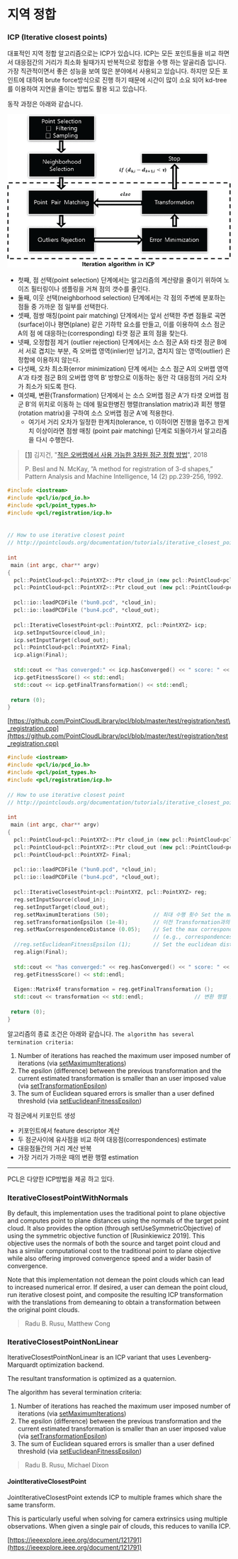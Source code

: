 # 지역 정합

### ICP \(Iterative closest points\)

대표적인 지역 정합 알고리즘으로는  ICP가 있습니다. ICP는 모든 포인트들을 비교 하면서 대응점간의 거리가 최소화 될때가지 반복적으로 정합을 수행 하는 알골리즘 입니다. 가장 직관적이면서 좋은 성능을 보여 많은 분야에서 사용되고 있습니다. 하지만 모든 포인트에 대하여 brute force방식으로 진행 하기 때문에 시간이 많이 소요 되어 kd-tree를 이용하여 지연을 줄이는 방법도 활용 되고 있습니다. 



동작 과정은 아래와 같습니다.

![](../../../.gitbook/assets/image%20%286%29.png)



* 첫째, 점 선택\(point selection\) 단계에서는 알고리즘의 계산량을 줄이기 위하여 노이즈 필터링이나 샘플링을 거쳐 점의 갯수를 줄인다.
* 둘째, 이웃 선택\(neighborhood selection\) 단계에서는 각 점의 주변에 분포하는 점들 중 가까운 점 일부를 선택한다.
* 셋째, 점쌍 매칭\(point pair matching\) 단계에서는 앞서 선택한 주변 점들로 곡면\(surface\)이나 평면\(plane\) 같은 기하학 요소를 만들고, 이를 이용하여 소스 점군 A의 점 에 대응하는\(corresponding\) 타갯 점군 표의 점을 찾는다.
* 넷째, 오정합점 제거 \(outlier rejection\) 단계에서는 소스 점군 A와 타겟 점군 B에서 서로 겹치는 부분, 즉 오버랩 영역\(inlier\)만 남기고, 겹치지 않는 영역\(outlier\) 은 정합에 이용하지 않는다.
* 다섯째, 오차 최소화\(error minimization\) 단계 에서는 소스 점군 A의 오버랩 영역 A′과 타겟 점군 B의 오버랩 영역 B′ 방향으로 이동하는 동안 각 대응점의 거리 오차가 최소가 되도록 한다.
* 여섯째, 변환\(Transformation\) 단계에서 는 소스 오버랩 점군 A′가 타갯 오버랩 점군 B′의 위치로 이동하 는 데에 필요한병진 행렬\(translation matrix\)과 회전 행렬\(rotation matrix\)을 구하여 소스 오버랩 점군 A′에 적용한다.
  * 여기서 거리 오차가 일정한 한계치\(tolerance, τ\) 이하이면 진행을 멈주고 한계치 이상이라면 점쌍 매칭 \(point pair matching\) 단계로 되돌아가서 알고리즘을 다시 수행한다.

> [\[1\]](https://github.com/adioshun/gitBook_Tutorial_PCL/blob/master/part-2/part02-chapter05) 김지건, "[적은 오버랩에서 사용 가능한 3차원 점군 정합 방법](http://journal.cg-korea.org/archive/view_article?pid=jkcgs-24-5-11)", 2018
>
> P. Besl and N. McKay, ”A method for registration of 3-d shapes,” Pattern Analysis and Machine Intelligence, 14 \(2\) pp.239-256, 1992.

```cpp
#include <iostream>
#include <pcl/io/pcd_io.h>
#include <pcl/point_types.h>
#include <pcl/registration/icp.h>


// How to use iterative closest point
// http://pointclouds.org/documentation/tutorials/iterative_closest_point.php#iterative-closest-point

int
 main (int argc, char** argv)
{
  pcl::PointCloud<pcl::PointXYZ>::Ptr cloud_in (new pcl::PointCloud<pcl::PointXYZ>);
  pcl::PointCloud<pcl::PointXYZ>::Ptr cloud_out (new pcl::PointCloud<pcl::PointXYZ>);

  pcl::io::loadPCDFile ("bun0.pcd", *cloud_in);
  pcl::io::loadPCDFile ("bun4.pcd", *cloud_out);

  pcl::IterativeClosestPoint<pcl::PointXYZ, pcl::PointXYZ> icp;
  icp.setInputSource(cloud_in);
  icp.setInputTarget(cloud_out); 
  pcl::PointCloud<pcl::PointXYZ> Final;   
  icp.align(Final);

  std::cout << "has converged:" << icp.hasConverged() << " score: " <<   // 정확히 정합되면 1(True)
  icp.getFitnessScore() << std::endl;
  std::cout << icp.getFinalTransformation() << std::endl;                // 변환 행렬 출력 

 return (0);
}

```



[https://github.com/PointCloudLibrary/pcl/blob/master/test/registration/test\_registration.cpp](https://github.com/PointCloudLibrary/pcl/blob/master/test/registration/test_registration.cpp)

```cpp
#include <iostream>
#include <pcl/io/pcd_io.h>
#include <pcl/point_types.h>
#include <pcl/registration/icp.h>

// How to use iterative closest point
// http://pointclouds.org/documentation/tutorials/iterative_closest_point.php#iterative-closest-point

int
 main (int argc, char** argv)
{
  pcl::PointCloud<pcl::PointXYZ>::Ptr cloud_in (new pcl::PointCloud<pcl::PointXYZ>);
  pcl::PointCloud<pcl::PointXYZ>::Ptr cloud_out (new pcl::PointCloud<pcl::PointXYZ>);
  pcl::PointCloud<pcl::PointXYZ> Final;   

  pcl::io::loadPCDFile ("bun0.pcd", *cloud_in);
  pcl::io::loadPCDFile ("bun4.pcd", *cloud_out);

  pcl::IterativeClosestPoint<pcl::PointXYZ, pcl::PointXYZ> reg;
  reg.setInputSource(cloud_in);
  reg.setInputTarget(cloud_out); 
  reg.setMaximumIterations (50);              // 최대 수행 횟수 Set the maximum number of iterations (criterion 1)
  reg.setTransformationEpsilon (1e-8);        // 이전 Transformation과의 최대 변화량 Set the transformation epsilon (criterion 2)
  reg.setMaxCorrespondenceDistance (0.05);    // Set the max correspondence distance to 5cm 
                                              // (e.g., correspondences with higher distances will be ignored)
  //reg.setEuclideanFitnessEpsilon (1);       // Set the euclidean distance difference epsilon (criterion 3)
  reg.align(Final);

  std::cout << "has converged:" << reg.hasConverged() << " score: " <<   // 정확히 정합되면 1(True)
  reg.getFitnessScore() << std::endl;
  
  Eigen::Matrix4f transformation = reg.getFinalTransformation ();
  std::cout << transformation << std::endl;                // 변환 행렬 출력 

 return (0);
}
```



알고리즘의 종료 조건은 아래와 같습니다. `The algorithm has several termination criteria:`

1. Number of iterations has reached the maximum user imposed number of iterations \(via [setMaximumIterations](http://docs.pointclouds.org/trunk/classpcl_1_1_registration.html#a3844d186f7a99d15464368e0f25635ed)\)
2. The epsilon \(difference\) between the previous transformation and the current estimated transformation is smaller than an user imposed value \(via [setTransformationEpsilon](http://docs.pointclouds.org/trunk/classpcl_1_1_registration.html#aec74ab878cca8d62fd1be9942685a8c1)\)
3. The sum of Euclidean squared errors is smaller than a user defined threshold \(via [setEuclideanFitnessEpsilon](http://docs.pointclouds.org/trunk/classpcl_1_1_registration.html#aeb0bb4577dbe144bd467d4a9632b84d8)\)



각 점군에서 키포인트 생성 

* 키포인트에서 feature descriptor 계산 
* 두 점군사이에 유사점을 비교 하여 대응점\(correspondences\) estimate
* 대응점들간의 거리 계산 반복 
* 가장 거리가 가까운 때의 변환 행렬 estimation 



--- 





PCL은 다양한 ICP방법을 제공 하고 있다.

### IterativeClosestPointWithNormals

By default, this implementation uses the traditional point to plane objective and computes point to plane distances using the normals of the target point cloud. It also provides the option \(through setUseSymmetricObjective\) of using the symmetric objective function of \[Rusinkiewicz 2019\]. This objective uses the normals of both the source and target point cloud and has a similar computational cost to the traditional point to plane objective while also offering improved convergence speed and a wider basin of convergence.

Note that this implementation not demean the point clouds which can lead to increased numerical error. If desired, a user can demean the point cloud, run iterative closest point, and composite the resulting ICP transformation with the translations from demeaning to obtain a transformation between the original point clouds.

> Radu B. Rusu, Matthew Cong

### IterativeClosestPointNonLinear 

IterativeClosestPointNonLinear is an ICP variant that uses Levenberg-Marquardt optimization backend.

The resultant transformation is optimized as a quaternion.

The algorithm has several termination criteria:

1. Number of iterations has reached the maximum user imposed number of iterations \(via [setMaximumIterations](http://docs.pointclouds.org/trunk/classpcl_1_1_registration.html#a3844d186f7a99d15464368e0f25635ed)\)
2. The epsilon \(difference\) between the previous transformation and the current estimated transformation is smaller than an user imposed value \(via [setTransformationEpsilon](http://docs.pointclouds.org/trunk/classpcl_1_1_registration.html#aec74ab878cca8d62fd1be9942685a8c1)\)
3. The sum of Euclidean squared errors is smaller than a user defined threshold \(via [setEuclideanFitnessEpsilon](http://docs.pointclouds.org/trunk/classpcl_1_1_registration.html#aeb0bb4577dbe144bd467d4a9632b84d8)\)

> Radu B. Rusu, Michael Dixon

#### JointIterativeClosestPoint

JointIterativeClosestPoint extends ICP to multiple frames which share the same transform.

This is particularly useful when solving for camera extrinsics using multiple observations. When given a single pair of clouds, this reduces to vanilla ICP.





[https://ieeexplore.ieee.org/document/121791](https://ieeexplore.ieee.org/document/121791)

